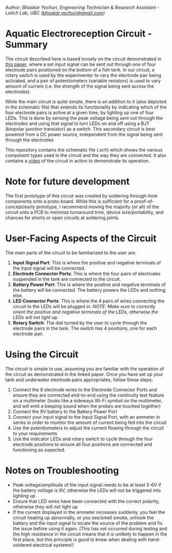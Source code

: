 _Author: Bhaskar Yechuri, Engineering Technician & Research Assistant - Leitch Lab, UBC (bhaskar.yechuri@gmail.com)_

# Aquatic Electroreception Circuit - Summary

The circuit described here is based loosely on the circuit demonstrated in [this paper](https://journals.biologists.com/jeb/article/205/23/3609/9206/Electroreception-in-juvenile-scalloped-hammerhead), where a set input signal can be sent out through one of four electrode pairs positioned on the bottom of a fish tank. In our circuit, a rotary switch is used by the experimenter to vary the electrode pair being activated, and a pair of potentiometers (variable resistors) is used to vary amount of current (i.e. the strength of the signal being sent across the electrodes). 

While the main circuit is quite simple, there is an addition to it (also depicted in the schematic file) that extends its functionality by indicating which of the four electrode pairs is active at a given time, by lighting up one of four LEDs. This is done by sensing the peak voltage being sent out through the electrodes and using that signal to turn LEDs on and off using a BJT (biopolar junction transistor) as a switch. This secondary circuit is best powered from a DC power source, independent from the signal being sent through the electrodes

This repository contains the schematic file (.sch) which shows the various component types used in the circuit and the way they are connected. It also contains a [video](https://drive.google.com/file/d/17aoE4caPd3qhUQ_ESQ56myHzBBdYeZDZ/view?usp=sharing) of the circuit in action to demonstrate its operation.

# Note for future development

The first prototype of this circuit was created by soldering through-hole components onto a proto-board. While this is sufficient for a proof-of-concept/early prototype, I recommend moving the majority (or all) of the circuit onto a PCB to minimize turnaround time, device size/portability, and chances for shorts or open circuits at soldering joints.

# User-Facing Aspects of the Circuit

The main parts of the circuit to be familiarized to the user are:

1. **Input Signal Port**: This is where the positive and negative terminals of the input signal will be connected.
1. **Electrode Connector Ports**: This is where the four pairs of electrodes suspended in the tank are connected to the circuit.
1. **Battery Power Port**: This is where the positive and negative terminals of the battery will be connected. The battery powers the LEDs and nothing else.
1. **LED Connector Ports**: This is where the 4 pairs of wires connecting the circuit to the LEDs will be plugged in. _NOTE: Make sure to correctly orient the positive and negative terminals of the LEDs, otherwise the LEDs will not light up._
1. **Rotary Switch**: The dial turned by the user to cycle through the electrode pairs in the tank. The switch has 4 positions, one for each electrode pair.

# Using the Circuit

The circuit is simple to use, assuming you are familiar with the operation of the circuit as demonstrated in the linked paper. Once you have set up your tank and underwater electrode pairs appropriates, follow these steps:

1. Connect the 8 electrode wires to the Electrode Connector Ports and ensure they are connected end-to-end using the continuity test feature on a multimeter (looks like a sideways Wi-Fi symbol on the multimeter, and will emit a beeping sound when the probes are touched together)
1. Connect the 9V battery to the Battery Power Port
1. Connect your input signal to the Input Signal Port, with an ammeter in series in order to monitor the amount of current being fed into the circuit
1. Use the potentiometers to adjust the current flowing through the circuit to your requirements
1. Use the indicator LEDs and rotary switch to cycle through the four electrode positions to ensure all four positions are connected and functioning as expected.

# Notes on Troubleshooting

* Peak voltage/amplitude of the input signal needs to be at least 5-6V if the battery voltage is 9V, otherwise the LEDs will not be triggered into lighting up
* Ensure that LED wires have been connected with the correct polarity, otherwise they will not light up
* If the current displayed in the ammeter increases suddenly, you feel the circuit heating up abnormally, or you see/smell smoke, unhook the battery and the input signal to locate the source of the problem and fix the issue before using it again. (This has not occurred during testing and the high resistance in the circuit means that it is unlikely to happen in the first place, but this principle is good to know when dealing with hand-soldered electrical systems!)
